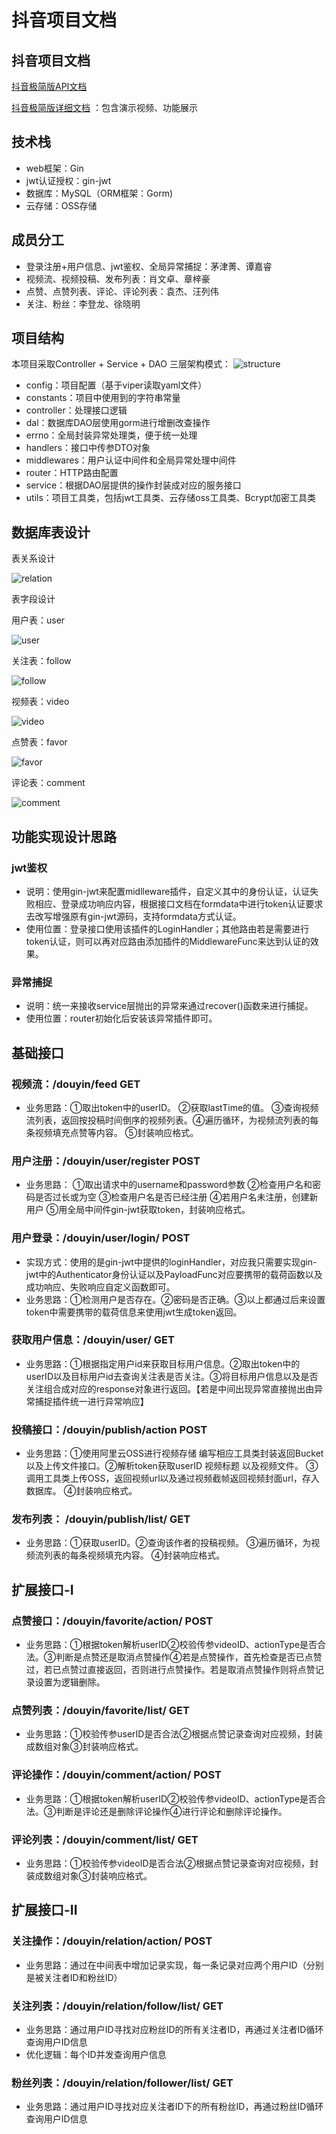 # 抖音项目文档
## 抖音项目文档
[抖音极简版API文档](https://www.apifox.cn/apidoc/shared-8cc50618-0da6-4d5e-a398-76f3b8f766c5/api-18345145)

 [抖音极简版详细文档](https://www.apifox.cn/apidoc/shared-8cc50618-0da6-4d5e-a398-76f3b8f766c5/api-18345145) ：包含演示视频、功能展示

## 技术栈
- web框架：Gin 
- jwt认证授权：gin-jwt
- 数据库：MySQL（ORM框架：Gorm)
- 云存储：OSS存储

## 成员分工
- 登录注册+用户信息、jwt鉴权、全局异常捕捉：茅津菁、谭嘉睿
- 视频流、视频投稿、发布列表：肖文卓、章梓豪
- 点赞、点赞列表、评论、评论列表：袁杰、汪列伟
- 关注、粉丝：李登龙、徐晓明 
  
## 项目结构
  本项目采取Controller + Service + DAO 三层架构模式：
  ![structure](https://tva1.sinaimg.cn/large/e6c9d24ely1h35qxwshlej207e0xjq44.jpg)
  
- config：项目配置（基于viper读取yaml文件）
- constants：项目中使用到的字符串常量
- controller：处理接口逻辑
- dal：数据库DAO层使用gorm进行增删改查操作
- errno：全局封装异常处理类，便于统一处理
- handlers：接口中传参DTO对象
- middlewares：用户认证中间件和全局异常处理中间件
- router：HTTP路由配置
- service：根据DAO层提供的操作封装成对应的服务接口
- utils：项目工具类，包括jwt工具类、云存储oss工具类、Bcrypt加密工具类

## 数据库表设计
表关系设计

![relation](https://tva1.sinaimg.cn/large/e6c9d24ely1h35qx3y5kbj20g50ctwes.jpg)

表字段设计

用户表：user

![user](https://tva1.sinaimg.cn/large/e6c9d24ely1h35qyiup5bj20g3075jst.jpg)

关注表：follow

![follow](https://tva1.sinaimg.cn/large/e6c9d24ely1h35r4o55gtj20fc05o756.jpg)

视频表：video

![video](https://tva1.sinaimg.cn/large/e6c9d24ely1h35qze5hboj20gb072gn1.jpg)

点赞表：favor

![favor](https://tva1.sinaimg.cn/large/e6c9d24ely1h35qyyxb7pj20ev05rjsc.jpg)

评论表：comment

![comment](https://tva1.sinaimg.cn/large/e6c9d24ely1h35r0zrkktj20f506hjsi.jpg)

## 功能实现设计思路
### jwt鉴权
- 说明：使用gin-jwt来配置midlleware插件，自定义其中的身份认证，认证失败相应、登录成功响应内容，根据接口文档在formdata中进行token认证要求去改写增强原有gin-jwt源码，支持formdata方式认证。
- 使用位置：登录接口使用该插件的LoginHandler；其他路由若是需要进行token认证，则可以再对应路由添加插件的MiddlewareFunc来达到认证的效果。

### 异常捕捉
- 说明：统一来接收service层抛出的异常来通过recover()函数来进行捕捉。
- 使用位置：router初始化后安装该异常插件即可。


## 基础接口
### 视频流：/douyin/feed GET
- 业务思路：①取出token中的userID。 ②获取lastTime的值。 ③查询视频流列表，返回按投稿时间倒序的视频列表。④遍历循环，为视频流列表的每条视频填充点赞等内容。 ⑤封装响应格式。

### 用户注册：/douyin/user/register POST
- 业务思路： ①取出请求中的username和password参数  ②检查用户名和密码是否过长或为空 ③检查用户名是否已经注册  ④若用户名未注册，创建新用户  ⑤用全局中间件gin-jwt获取token，封装响应格式。

### 用户登录：/douyin/user/login/ POST
- 实现方式：使用的是gin-jwt中提供的loginHandler，对应我只需要实现gin-jwt中的Authenticator身份认证以及PayloadFunc对应要携带的载荷函数以及成功响应、失败响应自定义函数即可。
- 业务思路：①检测用户是否存在。②密码是否正确。③以上都通过后来设置token中需要携带的载荷信息来使用jwt生成token返回。

### 获取用户信息：/douyin/user/ GET
- 业务思路：①根据指定用户id来获取目标用户信息。②取出token中的userID以及目标用户id去查询关注表是否关注。③将目标用户信息以及是否关注组合成对应的response对象进行返回。【若是中间出现异常直接抛出由异常捕捉插件统一进行异常响应】

### 投稿接口：/douyin/publish/action POST
- 业务思路：①使用阿里云OSS进行视频存储 编写相应工具类封装返回Bucket以及上传文件接口。②解析token获取userID 视频标题 以及视频文件。 ③调用工具类上传OSS，返回视频url以及通过视频截帧返回视频封面url，存入数据库。 ④封装响应格式。

### 发布列表： /douyin/publish/list/ GET
- 业务思路：①获取userID。②查询该作者的投稿视频。 ③遍历循环，为视频流列表的每条视频填充内容。 ④封装响应格式。

## 扩展接口-I
### 点赞接口：/douyin/favorite/action/ POST
- 业务思路：①根据token解析userID②校验传参videoID、actionType是否合法。③判断是点赞还是取消点赞操作④若是点赞操作，首先检查是否已点赞过，若已点赞过直接返回，否则进行点赞操作。若是取消点赞操作则将点赞记录设置为逻辑删除。

### 点赞列表：/douyin/favorite/list/ GET
- 业务思路：①校验传参userID是否合法②根据点赞记录查询对应视频，封装成数组对象③封装响应格式。

### 评论操作：/douyin/comment/action/ POST
- 业务思路：①根据token解析userID②校验传参videoID、actionType是否合法。③判断是评论还是删除评论操作④进行评论和删除评论操作。

### 评论列表：/douyin/comment/list/ GET
- 业务思路：①校验传参videoID是否合法②根据点赞记录查询对应视频，封装成数组对象③封装响应格式。


## 扩展接口-II
### 关注操作：/douyin/relation/action/  POST
- 业务思路：通过在中间表中增加记录实现，每一条记录对应两个用户ID（分别是被关注者ID和粉丝ID）
### 关注列表：/douyin/relation/follow/list/ GET
- 业务思路：通过用户ID寻找对应粉丝ID的所有关注者ID，再通过关注者ID循环查询用户ID信息
- 优化逻辑：每个ID并发查询用户信息
### 粉丝列表：/douyin/relation/follower/list/ GET
- 业务思路：通过用户ID寻找对应关注者ID下的所有粉丝ID，再通过粉丝ID循环查询用户ID信息
